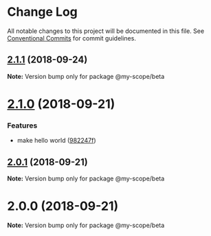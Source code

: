 # Change Log

All notable changes to this project will be documented in this file.
See [Conventional Commits](https://conventionalcommits.org) for commit guidelines.

<a name="2.1.1"></a>
## [2.1.1](https://github.com/jovankrunic/lerna-conventional-commits-example/compare/@my-scope/beta@2.1.0...@my-scope/beta@2.1.1) (2018-09-24)

**Note:** Version bump only for package @my-scope/beta





<a name="2.1.0"></a>
# [2.1.0](https://github.com/jovankrunic/lerna-conventional-commits-example/compare/@my-scope/beta@2.0.1...@my-scope/beta@2.1.0) (2018-09-21)


### Features

* make hello world ([982247f](https://github.com/jovankrunic/lerna-conventional-commits-example/commit/982247f))




<a name="2.0.1"></a>
## [2.0.1](https://github.com/jovankrunic/lerna-conventional-commits-example/compare/@my-scope/beta@2.0.0...@my-scope/beta@2.0.1) (2018-09-21)




**Note:** Version bump only for package @my-scope/beta

<a name="2.0.0"></a>
# 2.0.0 (2018-09-21)

**Note:** Version bump only for package @my-scope/beta
